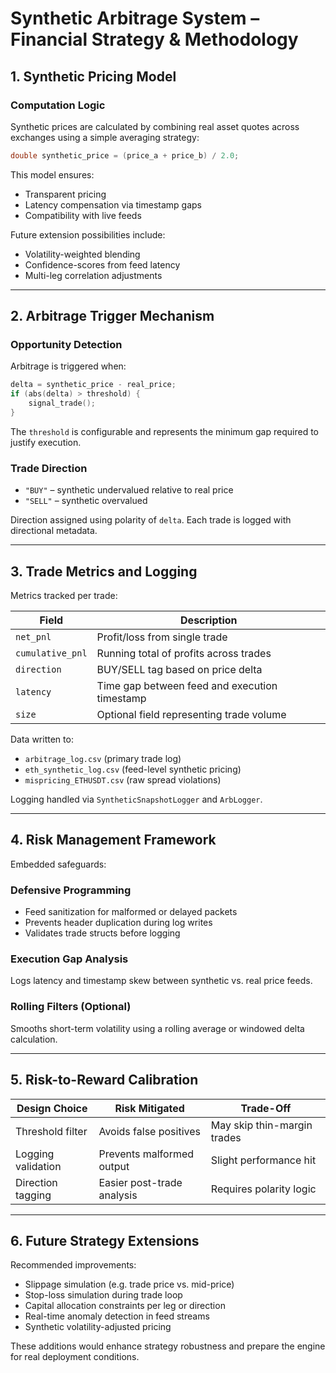# Synthetic Arbitrage System – Financial Strategy & Methodology

## 1. Synthetic Pricing Model

### Computation Logic

Synthetic prices are calculated by combining real asset quotes across exchanges using a simple averaging strategy:

```cpp
double synthetic_price = (price_a + price_b) / 2.0;
```

This model ensures:

- Transparent pricing
- Latency compensation via timestamp gaps
- Compatibility with live feeds

Future extension possibilities include:

- Volatility-weighted blending
- Confidence-scores from feed latency
- Multi-leg correlation adjustments

---

## 2. Arbitrage Trigger Mechanism

### Opportunity Detection

Arbitrage is triggered when:

```cpp
delta = synthetic_price - real_price;
if (abs(delta) > threshold) {
    signal_trade();
}
```

The `threshold` is configurable and represents the minimum gap required to justify execution.

### Trade Direction

- `"BUY"` – synthetic undervalued relative to real price
- `"SELL"` – synthetic overvalued

Direction assigned using polarity of `delta`. Each trade is logged with directional metadata.

---

## 3. Trade Metrics and Logging

Metrics tracked per trade:

| Field            | Description                                   |
| ---------------- | --------------------------------------------- |
| `net_pnl`        | Profit/loss from single trade                 |
| `cumulative_pnl` | Running total of profits across trades        |
| `direction`      | BUY/SELL tag based on price delta             |
| `latency`        | Time gap between feed and execution timestamp |
| `size`           | Optional field representing trade volume      |

Data written to:

- `arbitrage_log.csv` (primary trade log)
- `eth_synthetic_log.csv` (feed-level synthetic pricing)
- `mispricing_ETHUSDT.csv` (raw spread violations)

Logging handled via `SyntheticSnapshotLogger` and `ArbLogger`.

---

## 4. Risk Management Framework

Embedded safeguards:

### Defensive Programming

- Feed sanitization for malformed or delayed packets
- Prevents header duplication during log writes
- Validates trade structs before logging

### Execution Gap Analysis

Logs latency and timestamp skew between synthetic vs. real price feeds.

### Rolling Filters (Optional)

Smooths short-term volatility using a rolling average or windowed delta calculation.

---

## 5. Risk-to-Reward Calibration

| Design Choice      | Risk Mitigated             | Trade-Off                   |
| ------------------ | -------------------------- | --------------------------- |
| Threshold filter   | Avoids false positives     | May skip thin-margin trades |
| Logging validation | Prevents malformed output  | Slight performance hit      |
| Direction tagging  | Easier post-trade analysis | Requires polarity logic     |

---

## 6. Future Strategy Extensions

Recommended improvements:

- Slippage simulation (e.g. trade price vs. mid-price)
- Stop-loss simulation during trade loop
- Capital allocation constraints per leg or direction
- Real-time anomaly detection in feed streams
- Synthetic volatility-adjusted pricing

These additions would enhance strategy robustness and prepare the engine for real deployment conditions.

```


